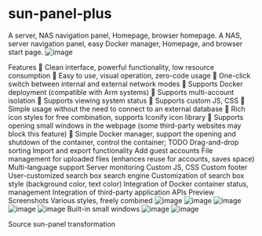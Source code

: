 # sun-panel-plus
A server, NAS navigation panel, Homepage, browser homepage.
A NAS, server navigation panel, easy Docker manager, Homepage, and browser start page.
![image](https://github.com/user-attachments/assets/74f787ab-4dda-474f-aec8-ba28e731795f)

Features
🍉 Clean interface, powerful functionality, low resource consumption
🍊 Easy to use, visual operation, zero-code usage
🍠 One-click switch between internal and external network modes
🍵 Supports Docker deployment (compatible with Arm systems)
🎪 Supports multi-account isolation
🎏 Supports viewing system status
🫙 Supports custom JS, CSS
🍻 Simple usage without the need to connect to an external database
🍾 Rich icon styles for free combination, supports Iconify icon library
🚁 Supports opening small windows in the webpage (some third-party websites may block this feature)
🐳 Simple Docker manager, support the opening and shutdown of the container, control the container;
TODO
 Drag-and-drop sorting
 Import and export functionality
 Add guest accounts
 File management for uploaded files (enhances reuse for accounts, saves space)
 Multi-language support
 Server monitoring
 Custom JS, CSS
 Custom footer
 User-customized search box search engine
 Customization of search box style (background color, text color)
 Integration of Docker container status, management
 Integration of third-party application APIs
Preview Screenshots
Various styles, freely combined
![image](https://github.com/user-attachments/assets/a9534c9d-28c7-460c-b562-f177146afda7)
![image](https://github.com/user-attachments/assets/223ca052-8c32-4a09-b328-82118a32b59a)
![image](https://github.com/user-attachments/assets/7cc289d5-15e0-4fc9-9777-c2d9f7e81dd8)
![image](https://github.com/user-attachments/assets/3c962419-7f79-4190-8f0f-073e54e919da)
![image](https://github.com/user-attachments/assets/b759abd9-2229-4bf2-831d-72fb0ef37349)
Built-in small windows
![image](https://github.com/user-attachments/assets/3f79c1e8-612a-4e1b-b2a8-8e9d0041cceb)
![image](https://github.com/user-attachments/assets/e45dc625-463a-4828-8a3e-9fc0cced09b3)

Source sun-panel transformation

